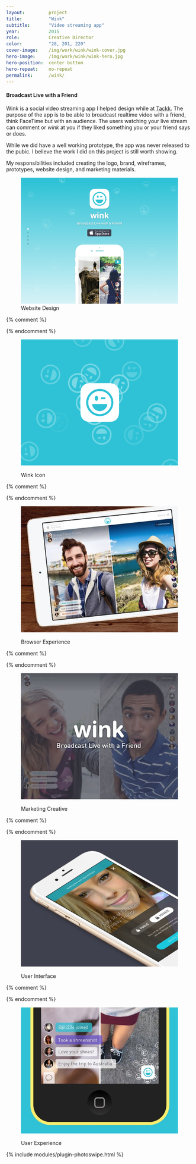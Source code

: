 ```yaml
---
layout:         project
title:          "Wink"
subtitle:       "Video streaming app"
year:           2015
role:           Creative Director
color:          "28, 201, 220"
cover-image:    /img/work/wink/wink-cover.jpg
hero-image:     /img/work/wink/wink-hero.jpg
hero-position:  center bottom
hero-repeat:    no-repeat
permalink:      /wink/
---
```


#### **Broadcast Live with a Friend**

Wink is a social video streaming app I helped design while at [Tackk](/tackk). The purpose of the app is to be able to broadcast realtime video with a friend, think FaceTime but with an audience. The users watching your live stream can comment or *wink* at you if they liked something you or your friend says or does.

While we did have a well working prototype, the app was never released to the pubic. I believe the work I did on this project is still worth showing.

My responsibilities included creating the logo, brand, wireframes, prototypes, website design, and marketing materials.


<div class="project-gallery mt7" itemscope itemtype="http://schema.org/ImageGallery">

<figure class="project-item lg-width-33 sm-width-50 inline-block" citemprop="associatedMedia" itemscope itemtype="http://schema.org/ImageObject">
  <a href="/img/work/wink/wink-website.png" data-size="2000x1600" itemprop="contentUrl">
      <img src="/img/work/wink/wink-website-sm.png" class="width-full" itemprop="thumbnail" alt="Wink Website" />
  </a>
  <figcaption class="project-item-caption align-middle p2" itemprop="caption description">Website Design</figcaption>                              
</figure>{% comment %}

{% endcomment %}<figure class="project-item lg-width-33 sm-width-50 inline-block" citemprop="associatedMedia" itemscope itemtype="http://schema.org/ImageObject">
  <a href="/img/work/wink/wink-face.png" data-size="2000x1600" itemprop="contentUrl">
      <img src="/img/work/wink/wink-face-sm.png" class="width-full" itemprop="thumbnail" alt="Wink Icon" />
  </a>
  <figcaption class="project-item-caption align-middle p2" itemprop="caption description">Wink Icon</figcaption>                              
</figure>{% comment %}

{% endcomment %}<figure class="project-item lg-width-33 sm-width-50 inline-block" citemprop="associatedMedia" itemscope itemtype="http://schema.org/ImageObject">
  <a href="/img/work/wink/wink-ipad.jpg" data-size="2000x1600" itemprop="contentUrl">
      <img src="/img/work/wink/wink-ipad-sm.jpg" class="width-full" itemprop="thumbnail" alt="Wink in the Browser" />
  </a>
  <figcaption class="project-item-caption align-middle p2" itemprop="caption description">Browser Experience</figcaption>                              
</figure>{% comment %}

{% endcomment %}<figure class="project-item lg-width-33 sm-width-50 inline-block" citemprop="associatedMedia" itemscope itemtype="http://schema.org/ImageObject">
  <a href="/img/work/wink/wink-marketing.jpg" data-size="2000x1600" itemprop="contentUrl">
      <img src="/img/work/wink/wink-marketing-sm.jpg" class="width-full" itemprop="thumbnail" alt="Wink Marketing Creative" />
  </a>
  <figcaption class="project-item-caption align-middle p2" itemprop="caption description">Marketing Creative</figcaption>                              
</figure>{% comment %}

{% endcomment %}<figure class="project-item lg-width-33 sm-width-50 inline-block" citemprop="associatedMedia" itemscope itemtype="http://schema.org/ImageObject">
  <a href="/img/work/wink/wink-ui.jpg" data-size="2000x1600" itemprop="contentUrl">
      <img src="/img/work/wink/wink-ui-sm.jpg" class="width-full" itemprop="thumbnail" alt="Wink UI" />
  </a>
  <figcaption class="project-item-caption align-middle p2" itemprop="caption description">User Interface</figcaption>                              
</figure>{% comment %}


{% endcomment %}<figure class="project-item lg-width-33 sm-width-50 inline-block" citemprop="associatedMedia" itemscope itemtype="http://schema.org/ImageObject">
  <a href="/img/work/wink/wink-ux.jpg" data-size="2000x1600" itemprop="contentUrl">
      <img src="/img/work/wink/wink-ux-sm.jpg" class="width-full" itemprop="thumbnail" alt="Wink UX" />
  </a>
  <figcaption class="project-item-caption align-middle p2" itemprop="caption description">User Experience</figcaption>                              
</figure>                     

</div>

{% include modules/plugin-photoswipe.html %}